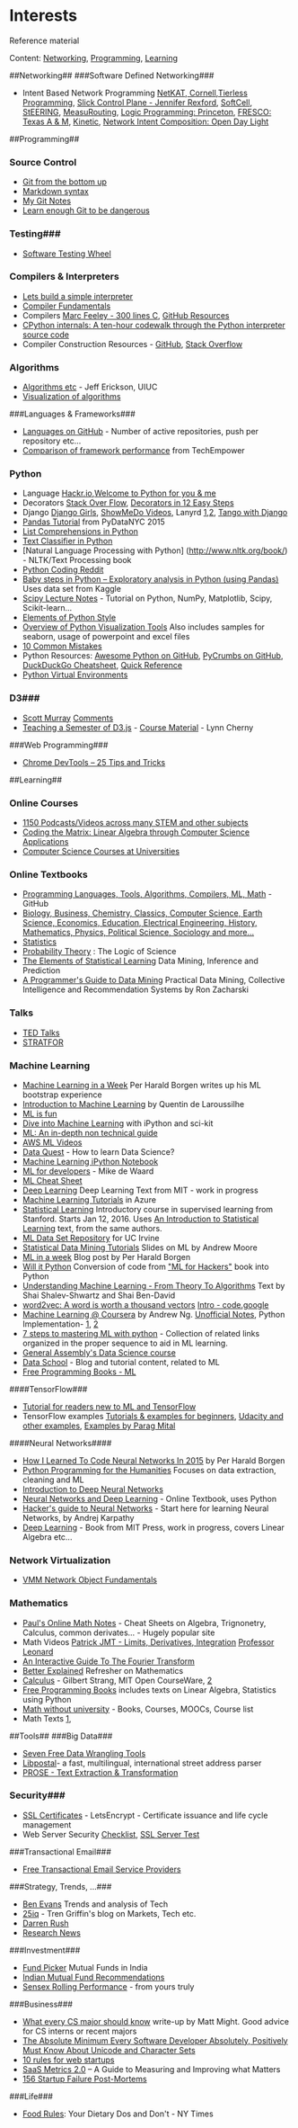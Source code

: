# Interests
Reference material

Content: [Networking](#Networking), [Programming](#Programming),  [Learning](#Learning)

##<a name="Networking">Networking</a>##
###Software Defined Networking###
* Intent Based Network Programming [NetKAT, Cornell](http://www.cs.cornell.edu/~kozen/papers/probnetkat.pdf),[Tierless Programming](https://cs.brown.edu/~sk/Publications/Papers/Published/nfsk-flowlog-tierless/paper.pdf), [Slick Control Plane - Jennifer Rexford](http://conferences.sigcomm.org/sigcomm/2013/papers/hotsdn/p147.pdf), [SoftCell](https://www.cs.princeton.edu/~jrex/papers/softcell13.pdf), [StEERING](http://ieeexplore.ieee.org/xpl/login.jsp?tp=&arnumber=6733615&url=http%3A%2F%2Fieeexplore.ieee.org%2Fiel7%2F6718434%2F6733561%2F06733615.pdf%3Farnumber%3D6733615), [MeasuRouting](http://yuba.stanford.edu/~srini/publications.html), [Logic Programming: Princeton](https://www.cs.princeton.edu/~dpw/papers/xldi-2012.pdf), [FRESCO: Texas A & M](http://www.csl.sri.com/users/vinod/papers/fresco.pdf), [Kinetic](http://resonance.noise.gatech.edu/), [Network Intent Composition: Open Day Light](https://wiki.opendaylight.org/view/)

##<a name="Programming">Programming</a>##
### Source Control
* [Git from the bottom up](http://jwiegley.github.io/git-from-the-bottom-up/)
* [Markdown syntax](https://github.com/adam-p/markdown-here/wiki/Markdown-Cheatsheet)
* [My Git Notes](https://github.com/ajaycode/interests/blob/master/git_summary.md)
* [Learn enough Git to be dangerous](http://www.learnenough.com/git-tutorial#sec-branching_and_merging)

### Testing###
* [Software Testing Wheel](https://dzone.com/articles/the-software-testing-wheel?utm_source=Weekly%20Digest&utm_medium=email&utm_campaign=wd%202016-01-27)

### Compilers & Interpreters
* [Lets build a simple interpreter](http://ruslanspivak.com/lsbasi-part1/)
* [Compiler Fundamentals](http://www.learn-computing-directory.org/languages-and-programming/compilers-fundamentals.html)
* Compilers [Marc Feeley - 300 lines C](https://news.ycombinator.com/item?id=8558822), [GitHub Resources](https://github.com/melling/ComputerLanguages/blob/master/compilers.org)
* [CPython internals: A ten-hour codewalk through the Python interpreter source code](http://pgbovine.net/cpython-internals.htm)
* Compiler Construction Resources - [GitHub](https://github.com/melling/ComputerLanguages/blob/master/compilers.org), [Stack Overflow](http://stackoverflow.com/questions/1669/learning-to-write-a-compiler)
 
### Algorithms ###
* [Algorithms etc](http://web.engr.illinois.edu/~jeffe/teaching/algorithms/) - Jeff Erickson, UIUC
* [Visualization of algorithms](http://visualgo.net/)

###Languages & Frameworks###
* [Languages on GitHub](http://githut.info/) - Number of active repositories, push per repository etc...
* [Comparison of framework performance](https://www.techempower.com/benchmarks/) from TechEmpower

### Python
* Language [Hackr.io](http://hackr.io/tutorials/python),[Welcome to Python for you & me](http://pymbook.readthedocs.org/en/latest/)
* Decorators [Stack Over Flow](http://stackoverflow.com/questions/739654/how-can-i-make-a-chain-of-function-decorators-in-python/1594484#1594484), [Decorators in 12 Easy Steps](http://simeonfranklin.com/blog/2012/jul/1/python-decorators-in-12-steps/)
* Django [Django Girls](https://www.gitbook.com/book/djangogirls/djangogirls-tutorial/details), [ShowMeDo Videos](http://showmedo.com/videotutorials/django), Lanyrd [1](http://lanyrd.com/topics/django/video/),[2](http://lanyrd.com/search/?coverage=video&show=all&topics=django&type=session), [Tango with Django](http://www.tangowithdjango.com/)
* [Pandas Tutorial](https://github.com/jreback/pydatanyc2015) from PyDataNYC 2015
* [List Comprehensions in Python](http://treyhunner.com/2015/12/python-list-comprehensions-now-in-color/)
* [Text Classifier in Python](http://stevenloria.com/how-to-build-a-text-classification-system-with-python-and-textblob/)
* [Natural Language Processing with Python] (http://www.nltk.org/book/) - NLTK/Text Processing book
* [Python Coding Reddit](https://www.reddit.com/r/pythoncoding)
* [Baby steps in Python – Exploratory analysis in Python (using Pandas)](http://www.analyticsvidhya.com/blog/2014/08/baby-steps-python-performing-exploratory-analysis-python/) Uses data set from Kaggle
* [Scipy Lecture Notes](http://www.scipy-lectures.org/) - Tutorial on Python, NumPy, Matplotlib, Scipy, Scikit-learn...
* [Elements of Python Style](https://github.com/amontalenti/elements-of-python-style)
* [Overview of Python Visualization Tools](http://pbpython.com/visualization-tools-1.html) Also includes samples for seaborn, usage of powerpoint and excel files
* [10 Common Mistakes](https://www.toptal.com/python/top-10-mistakes-that-python-programmers-make?utm_source=Engineering+Blog+Subscribers&utm_campaign=51aba2b5ff-Blog_Post_Email_Top10PythonMistakes&utm_medium=email&utm_term=0_af8c2cde60-51aba2b5ff-109835873)
* Python Resources: [Awesome Python on GitHub](https://github.com/vinta/awesome-python), [PyCrumbs on GitHub](https://github.com/kirang89/pycrumbs/blob/master/pycrumbs.md), [DuckDuckGo Cheatsheet](https://duckduckgo.com/?q=python+cheat+sheet&t=h&ia=cheatsheet&iax=1), [Quick Reference](http://www.dataschool.io/python-quick-reference/)
* [Python Virtual Environments](https://realpython.com/blog/python/python-virtual-environments-a-primer/#.Vvk_XbD-AWw.hackernews)

### D3###
* [Scott Murray](http://alignedleft.com/tutorials/d3/) [Comments](https://news.ycombinator.com/item?id=10831045)
* [Teaching a Semester of D3.js](http://blogger.ghostweather.com/2016/01/teaching-semester-of-d3js.html) - [Course Material](http://arnicas.github.io/interactive-vis-course/) - Lynn Cherny

###Web Programming###
* [Chrome DevTools – 25 Tips and Tricks](https://www.keycdn.com/blog/chrome-devtools/)

##<a name="Learning">Learning</a>##
### Online Courses ###
* [1150 Podcasts/Videos across many STEM and other subjects](http://www.openculture.com/freeonlinecourses)
* [Coding the Matrix: Linear Algebra through Computer Science Applications](https://class.coursera.org/matrix-002/wiki/software-environment)
* [Computer Science Courses at Universities](https://github.com/prakhar1989/awesome-courses) 


### Online Textbooks
* [Programming Languages, Tools,  Algorithms, Compilers, ML, Math](https://github.com/vhf/free-programming-books/blob/master/free-programming-books.md) - GitHub
* [Biology, Business, Chemistry, Classics, Computer Science, Earth Science, Economics, Education, Electrical Engineering, History, Mathematics, Physics, Political Science, Sociology and more...](http://www.openculture.com/free_textbooks)
* [Statistics](https://www.openintro.org/stat/textbook.php?stat_book=reset)
* [Probability Theory](http://bayes.wustl.edu/etj/prob/book.pdf) : The Logic of Science
* [The Elements of Statistical Learning](https://web.stanford.edu/~hastie/local.ftp/Springer/OLD/ESLII_print4.pdf) Data Mining, Inference and Prediction
* [A Programmer's Guide to Data Mining](http://guidetodatamining.com/) Practical Data Mining, Collective Intelligence and Recommendation Systems by Ron Zacharski

### Talks
* [TED Talks](https://www.youtube.com/user/TEDtalksDirector)
* [STRATFOR](https://www.youtube.com/user/STRATFORvideo/videos)

### Machine Learning
* [Machine Learning in a Week](https://medium.com/learning-new-stuff/machine-learning-in-a-week-a0da25d59850#.x5frasw0q) Per Harald Borgen writes up his ML bootstrap experience
* [Introduction to Machine Learning](https://docs.google.com/presentation/d/1O6ozzZHHxGzU-McpvEG09hl7K6oQDd2Taw0FOlnxJc8/preview?slide=id.p) by Quentin de Laroussilhe
* [ML is fun](https://medium.com/@ageitgey/machine-learning-is-fun-80ea3ec3c471#.2j0xckpik)
* [Dive into Machine Learning](https://github.com/hangtwenty/dive-into-machine-learning) with iPython and sci-kit
* [ML: An in-depth non technical guide](http://www.innoarchitech.com/machine-learning-an-in-depth-non-technical-guide/?utm_source=medium&utm_medium=post&utm_content=chapterlink&utm_campaign=republish)
* [AWS ML Videos](https://cloudacademy.com/amazon-web-services/courses/amazon-machine-learning/)
* [Data Quest](https://www.dataquest.io/blog/how-to-actually-learn-data-science/) - How to learn Data Science?
* [Machine Learning iPython Notebook](https://github.com/rhiever/Data-Analysis-and-Machine-Learning-Projects/blob/master/example-data-science-notebook/Example%20Machine%20Learning%20Notebook.ipynb)
* [ML for developers](http://xyclade.github.io/MachineLearning/) - Mike de Waard
* [ML Cheat Sheet](http://download.microsoft.com/download/A/6/1/A613E11E-8F9C-424A-B99D-65344785C288/microsoft-machine-learning-algorithm-cheat-sheet-v6.pdf)
* [Deep Learning](http://goodfeli.github.io/dlbook/) Deep Learning Text from MIT - work in progress
* [Machine Learning Tutorials](https://azure.microsoft.com/en-us/services/machine-learning/) in Azure
* [Statistical Learning](https://lagunita.stanford.edu/courses/HumanitiesSciences/StatLearning/Winter2016/about)  Introductory course in supervised learning from Stanford.  Starts Jan 12, 2016.  Uses [An Introduction to Statistical Learning](http://www-bcf.usc.edu/~gareth/ISL/ISLR%20Fourth%20Printing.pdf) text, from the same authors.
* [ML Data Set Repository](http://archive.ics.uci.edu/ml/) for UC Irvine
* [Statistical Data Mining Tutorials](http://www.autonlab.org/tutorials/) Slides on ML by Andrew Moore
* [ML in a week](https://blog.skcript.com/machine-learning-in-a-week-a0da25d59850#.5ivzdvok5) Blog post by Per Harald Borgen
* [Will it Python](http://slendermeans.org/pages/will-it-python.html) Conversion of code from ["ML for Hackers"](http://www.amazon.com/Machine-Learning-Hackers-Drew-Conway/dp/1449303714) book into Python
* [Understanding Machine Learning - From Theory To Algorithms](http://www.cs.huji.ac.il/~shais/UnderstandingMachineLearning/understanding-machine-learning-theory-algorithms.pdf) Text by Shai Shalev-Shwartz and Shai Ben-David
* [word2vec: A word is worth a thousand vectors](http://multithreaded.stitchfix.com/blog/2015/03/11/word-is-worth-a-thousand-vectors/) [Intro - code.google](https://code.google.com/archive/p/word2vec/)
* [Machine Learning @  Coursera]() by Andrew Ng.  [Unofficial Notes](http://www.holehouse.org/mlclass/), Python Implementation- [1](http://subokita.com/2014/03/03/python-code-for-machine-learning-class-offered-by-coursera/), [2](https://github.com/noammor/coursera-machinelearning-python)
* [7 steps to mastering ML with python](http://www.kdnuggets.com/2015/11/seven-steps-machine-learning-python.html/2) - Collection of related links organized in the proper sequence to aid in ML learning.
* [General Assembly's Data Science course](https://github.com/justmarkham/DAT8)
* [Data School](http://www.dataschool.io/) - Blog and tutorial content, related to ML
* [Free Programming Books - ML](https://github.com/vhf/free-programming-books/blob/master/free-programming-books.md#machine-learning)

####TensorFlow###
* [Tutorial for readers new to ML and TensorFlow](https://www.tensorflow.org/versions/0.6.0/tutorials/mnist/beginners/index.html)
* TensorFlow examples [Tutorials & examples for beginners](https://github.com/aymericdamien/TensorFlow-Examples), [Udacity and other examples](https://github.com/tensorflow/tensorflow/tree/master/tensorflow/examples), [Examples by Parag Mital](https://github.com/pkmital/tensorflow_tutorials)

####Neural Networks####
* [How I Learned To Code Neural Networks In 2015](https://blog.skcript.com/how-to-learn-neural-networks-758b78f2736e#.renfysgw7) by Per Harald Borgen
* [Python Programming for the Humanities](http://fbkarsdorp.github.io/python-course/) Focuses on data extraction, cleaning and ML
* [Introduction to Deep Neural Networks](http://deeplearning4j.org/neuralnet-overview.html)
* [Neural Networks and Deep Learning](http://neuralnetworksanddeeplearning.com/index.html) - Online Textbook, uses Python
* [Hacker's guide to Neural Networks](http://karpathy.github.io/neuralnets/) - Start here for learning Neural Networks, by Andrej Karpathy
* [Deep Learning](http://www.deeplearningbook.org/) - Book from MIT Press, work in progress, covers Linear Algebra etc...

### Network Virtualization
* [VMM Network Object Fundamentals](https://technet.microsoft.com/en-us/library/mt156974.aspx)

### Mathematics ###
* [Paul's Online Math Notes](http://tutorial.math.lamar.edu/) - Cheat Sheets on Algebra, Trignonetry, Calculus, common derivates... - Hugely popular site
* Math Videos [Patrick JMT - Limits, Derivatives, Integration](https://www.youtube.com/user/patrickJMT/) [Professor Leonard](https://www.youtube.com/user/professorleonard57)
* [An Interactive Guide To The Fourier Transform](http://betterexplained.com/articles/an-interactive-guide-to-the-fourier-transform/)
* [Better Explained](http://betterexplained.com/) Refresher on Mathematics
* [Calculus](http://ocw.mit.edu/resources/res-18-001-calculus-online-textbook-spring-2005/textbook/) - Gilbert Strang, MIT Open CourseWare, [2](https://www.math.hmc.edu/calculus/tutorials/)
* [Free Programming Books](https://github.com/vhf/free-programming-books/blob/master/free-programming-books.md#mathematics) includes texts on Linear Algebra, Statistics using Python
* [Math without university](quantstart.com/articles/How-to-Learn-Advanced-Mathematics-Without-Heading-to-University-Part-1) - Books, Courses, MOOCs, Course list
* Math Texts [1](http://faculty.atu.edu/mfinan/nnotes.html), 
 

##Tools##
###Big Data###
* [Seven Free Data Wrangling Tools](http://blog.varonis.com/free-data-wrangling-tools/)
* [Libpostal](https://mapzen.com/blog/inside-libpostal)- a fast, multilingual, international street address parser 
* [PROSE - Text Extraction & Transformation](https://microsoft.github.io/prose/documentation/extraction-text/intro/)

### Security###
* [SSL Certificates](https://letsencrypt.org/) - LetsEncrypt - Certificate issuance and life cycle management
* Web Server Security [Checklist](https://securitychecklist.org/), [SSL Server Test](https://www.ssllabs.com/ssltest/)

###Transactional Email###
* [Free Transactional Email Service Providers](https://www.metachris.com/2016/03/free-transactional-email-services-the-best-alternatives-to-mandrill/)

###Strategy, Trends, ...###
* [Ben Evans](http://ben-evans.com/) Trends and analysis of Tech
* [25iq](http://25iq.com) - Tren Griffin's blog on Markets, Tech etc. 
* [Darren Rush](https://medium.com/@darrenrush)
* [Research News](https://www.researchnews.com/)

###Investment###
* [Fund Picker](http://fundpicker.thefundoo.com/Pick) Mutual Funds in India
* [Indian Mutual Fund Recommendations](https://www.fundsindia.com/select-funds)
* [Sensex Rolling Performance](https://docs.google.com/spreadsheets/d/1AL5IR_wDCGLHv2uv4rH7J5LrOm4GzaSWRi4YYs7A7ak/edit?usp=sharing) - from yours truly

###Business###
* [What every CS major should know](http://matt.might.net/articles/what-cs-majors-should-know/) write-up by Matt Might.  Good advice for CS interns or recent majors
* [The Absolute Minimum Every Software Developer Absolutely, Positively Must Know About Unicode and Character Sets](http://www.joelonsoftware.com/articles/Unicode.html)
* [10 rules for web startups](http://evhead.com/2005/11/ten-rules-for-web-startups.asp)
* [SaaS Metrics 2.0](http://www.forentrepreneurs.com/saas-metrics-2/#Defining_a_Dashboard_for_a_SaaS_Company) – A Guide to Measuring and Improving what Matters 
* [156 Startup Failure Post-Mortems](https://www.cbinsights.com/blog/startup-failure-post-mortem/)

###Life###
* [Food Rules](http://www.nytimes.com/interactive/2009/10/11/magazine/20091011-foodrules.html): Your Dietary Dos and Don't - NY Times